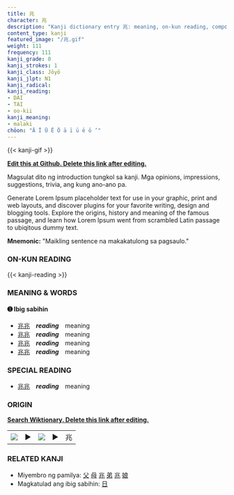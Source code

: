 ```yaml
---
title: 兆
character: 兆
description: "Kanji dictionary entry 兆: meaning, on-kun reading, compounds, origin, related kanji"
content_type: kanji
featured_image: "/兆.gif"
weight: 111
frequency: 111
kanji_grade: 0
kanji_strokes: 1
kanji_class: Jōyō
kanji_jlpt: N1
kanji_radical: 
kanji_reading: 
- DAI
- TAI
- oo-kii
kanji_meaning:
- malaki
chōon: "Ā Ī Ū Ē Ō ā ī ū ē ō ’"
---
```

[//]: # (Don't edit the line below. Kanji animated GIF code is automatically generated.)
{{< kanji-gif >}}

[//]: # (Edit below this line.)

**[Edit this at Github. Delete this link after editing.](https://github.com/tim0g/tim/tree/main/content/kanji/兆/index.md)**

Magsulat dito ng introduction tungkol sa kanji. Mga opinions, impressions, suggestions, trivia, ang kung ano-ano pa.

Generate Lorem Ipsum placeholder text for use in your graphic, print and web layouts, and discover plugins for your favorite writing, design and blogging tools. Explore the origins, history and meaning of the famous passage, and learn how Lorem Ipsum went from scrambled Latin passage to ubiqitous dummy text.
 
**Mnemonic:** "Maikling sentence na makakatulong sa pagsaulo."

### ON-KUN READING

[//]: # (Don't edit the line below. ON-KUN READING code is automatically generated.)
{{< kanji-reading >}}

### MEANING & WORDS

#### ➊ **Ibig sabihin**
  - [兆](../兆)[兆](../兆)　***reading***　meaning
  - [兆](../兆)[兆](../兆)　***reading***　meaning
  - [兆](../兆)[兆](../兆)　***reading***　meaning
  - [兆](../兆)[兆](../兆)　***reading***　meaning

### SPECIAL READING
  - [兆](../兆)[兆](../兆)　***reading***　meaning

### ORIGIN

**[Search Wiktionary. Delete this link after editing.](https://wiktionary.org/wiki/兆)**
<table class="kanji-table"><tr><td>
<img src="60px-兆-bronze.svg.png">
</td><td>▶</td><td>
<img src="60px-兆-oracle.svg.png">
</td><td>▶</td>
<td class="kanji-origin">兆</td>
</tr></table>

### RELATED KANJI
- Miyembro ng pamilya: [父](../父) [母](../母) [兆](../兆) [弟](../弟) [兆](../兆) [娘](../娘)
- Magkatulad ang ibig sabihin: [日](../日)
